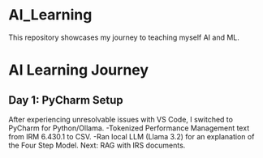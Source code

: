 # AI_Learning
This repository showcases my journey to teaching myself AI and ML.

# AI Learning Journey
## Day 1: PyCharm Setup
After experiencing unresolvable issues with VS Code, I switched to PyCharm for Python/Ollama.
-Tokenized Performance Management text from IRM 6.430.1 to CSV.
-Ran local LLM (Llama 3.2) for an explanation of the Four Step Model.
Next: RAG with IRS documents.